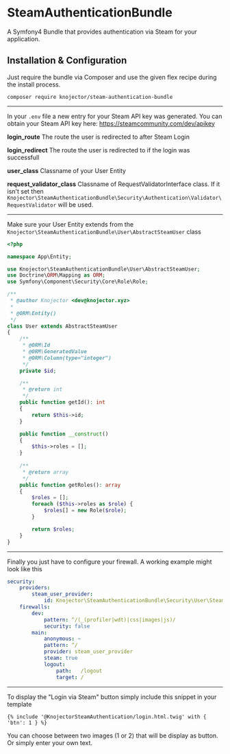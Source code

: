 
# SteamAuthenticationBundle
A Symfony4 Bundle that provides authentication via Steam for your application.

## Installation & Configuration

Just require the bundle via Composer and use the given flex recipe during the install process.

`composer require knojector/steam-authentication-bundle`

----------
In your `.env`  file a new entry for your Steam API key was generated. You can obtain your Steam API key here: https://steamcommunity.com/dev/apikey

**login_route** The route the user is redirected to after Steam Login

**login_redirect** The route the user is redirected to if the login was successfull

**user_class** Classname of your User Entity

**request_validator_class** Classname of RequestValidatorInterface class. If it isn't set then `Knojector\SteamAuthenticationBundle\Security\Authentication\Validator\RequestValidator` will be used.

----------
Make sure your User Entity extends from the `Knojector\SteamAuthenticationBundle\User\AbstractSteamUser` class
```php
<?php

namespace App\Entity;

use Knojector\SteamAuthenticationBundle\User\AbstractSteamUser;
use Doctrine\ORM\Mapping as ORM;
use Symfony\Component\Security\Core\Role\Role;

/**
 * @author Knojector <dev@knojector.xyz>
 *
 * @ORM\Entity()
 */
class User extends AbstractSteamUser
{
    /**
     * @ORM\Id
     * @ORM\GeneratedValue
     * @ORM\Column(type="integer")
     */
    private $id;

    /**
     * @return int
     */
    public function getId(): int
    {
        return $this->id;
    }

    public function __construct()
    {
        $this->roles = [];
    }
    
    /**
     * @return array
     */
    public function getRoles(): array
    {
        $roles = [];
        foreach ($this->roles as $role) {
            $roles[] = new Role($role);
        }

        return $roles;
    }
}
```


----------

Finally you just have to configure your firewall. A working example might look like this
```yaml
security:
    providers:
        steam_user_provider:
            id: Knojector\SteamAuthenticationBundle\Security\User\SteamUserProvider
    firewalls:
        dev:
            pattern: ^/(_(profiler|wdt)|css|images|js)/
            security: false
        main:
            anonymous: ~
            pattern: ^/
            provider: steam_user_provider
            steam: true
            logout:
                path:   /logout
                target: /

```

----------

To display the "Login via Steam" button simply include this snippet in your template
```twig
{% include '@KnojectorSteamAuthentication/login.html.twig' with { 'btn': 1 } %}
```
You can choose between two images (1 or 2) that will be display as button. Or simply enter your own text.
